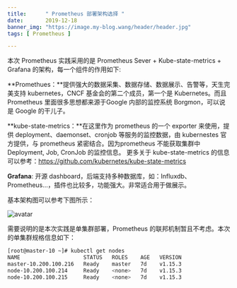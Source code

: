 ```yaml
---
title:      " Prometheus 部署架构选择 "
date:       2019-12-18
banner_img: "https://image.my-blog.wang/header/header.jpg"
tags: [ Prometheus ]

---
```


本次 Prometheus 实践采用的是 Prometheus Sever + Kube-state-metrics + Grafana 的架构，每一个组件的作用如下:

**Promethues：**提供强大的数据采集、数据存储、数据展示、告警等，天生完美支持 kubernetes，CNCF 基金会的第二个成员，第一个是 Kubernetes。而且 Prometheus 里面很多思想都来源于Google 内部的监控系统 Borgmon，可以说是 Google 的干儿子。

**kube-state-metrics：**在这里作为 prometheus 的一个 exporter 来使用，提供 deployment、daemonset、cronjob 等服务的监控数据，由 kubernestes 官方提供，与 prometheus 紧密结合。因为prometheus 不能获取集群中 Deployment, Job, CronJob 的监控信息。 更多关于 kube-state-metrics 的信息可以参考：https://github.com/kubernetes/kube-state-metrics 

**Grafana**: 开源 dashboard，后端支持多种数据库，如：Influxdb、Prometheus…，插件也比较多，功能强大。非常适合用于做展示。

基本架构图可以参考下图所示：

![avatar](https://gitee.com/like-ycy/images/raw/master/blog/2019-12-18/191218.png)

需要说明的是本次实践是单集群部署，Prometheus 的联邦机制暂且不考虑。本次的单集群规格信息如下：

```bash
[root@master-10 ~]# kubectl get nodes
NAME                    STATUS   ROLES    AGE   VERSION
master-10.200.100.216   Ready    master   7d    v1.15.3
node-10.200.100.214     Ready    <none>   7d    v1.15.3
node-10.200.100.215     Ready    <none>   7d    v1.15.3
```
